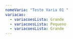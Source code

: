 ```yaml
---
nomeVaria: "Teste Varia 01 "
variacao:
  - variacoesLista: Grande
  - variacoesLista: Pequeno
  - variacoesLista: Grande
---
```

